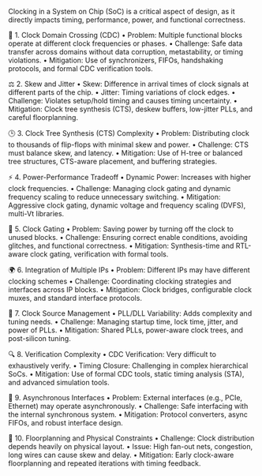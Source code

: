 Clocking in a System on Chip (SoC) is a critical aspect of design, as it directly impacts timing, performance, power, and functional correctness.

🔧 1. Clock Domain Crossing (CDC) 
 • Problem: Multiple functional blocks operate at different clock frequencies or phases.
 • Challenge: Safe data transfer across domains without data corruption, metastability, or timing violations.
 • Mitigation: Use of synchronizers, FIFOs, handshaking protocols, and formal CDC verification tools.

⚖️ 2. Skew and Jitter
 • Skew: Difference in arrival times of clock signals at different parts of the chip.
 • Jitter: Timing variations of clock edges.
 • Challenge: Violates setup/hold timing and causes timing uncertainty.
 • Mitigation: Clock tree synthesis (CTS), deskew buffers, low-jitter PLLs, and careful floorplanning.

🕒 3. Clock Tree Synthesis (CTS) Complexity
 • Problem: Distributing clock to thousands of flip-flops with minimal skew and power.
 • Challenge: CTS must balance skew, and latency.
 • Mitigation: Use of H-tree or balanced tree structures, CTS-aware placement, and buffering strategies.

⚡ 4. Power-Performance Tradeoff
 • Dynamic Power: Increases with higher clock frequencies.
 • Challenge: Managing clock gating and dynamic frequency scaling to reduce unnecessary switching.
 • Mitigation: Aggressive clock gating, dynamic voltage and frequency scaling (DVFS), multi-Vt libraries.

🧩 5. Clock Gating 
 • Problem: Saving power by turning off the clock to unused blocks.
 • Challenge: Ensuring correct enable conditions, avoiding glitches, and functional correctness.
 • Mitigation: Synthesis-time and RTL-aware clock gating, verification with formal tools.

🌍 6. Integration of Multiple IPs
 • Problem: Different IPs may have different clocking schemes 
 • Challenge: Coordinating clocking strategies and interfaces across IP blocks.
 • Mitigation: Clock bridges, configurable clock muxes, and standard interface protocols.

🔄 7. Clock Source Management
 • PLL/DLL Variability: Adds complexity and tuning needs.
 • Challenge: Managing startup time, lock time, jitter, and power of PLLs.
 • Mitigation: Shared PLLs, power-aware clock trees, and post-silicon tuning.

🔍 8. Verification Complexity
 • CDC Verification: Very difficult to exhaustively verify.
 • Timing Closure: Challenging in complex hierarchical SoCs.
 • Mitigation: Use of formal CDC tools, static timing analysis (STA), and advanced simulation tools.

🔄 9. Asynchronous Interfaces
 • Problem: External interfaces (e.g., PCIe, Ethernet) may operate asynchronously.
 • Challenge: Safe interfacing with the internal synchronous system.
 • Mitigation: Protocol converters, async FIFOs, and robust interface design.

🧠 10. Floorplanning and Physical Constraints
 • Challenge: Clock distribution depends heavily on physical layout.
 • Issue: High fan-out nets, congestion, long wires can cause skew and delay.
 • Mitigation: Early clock-aware floorplanning and repeated iterations with timing feedback.
